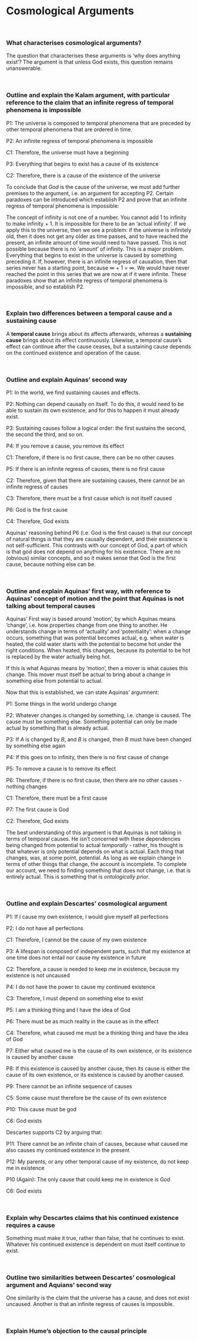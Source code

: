 # Cosmological Arguments

</br>

### What characterises cosmological arguments?

The question that characterises these arguments is ‘why does anything exist’? The argument is that unless God exists, this question remains unanswerable.

</br>

### Outline and explain the Kalam argument, with particular reference to the claim that an infinite regress of temporal phenomena is impossible

P1: The universe is composed to temporal phenomena that are preceded by other temporal phenomena that are ordered in time.

P2: An infinite regress of temporal phenomena is impossible

C1: Therefore, the universe must have a beginning

P3: Everything that begins to exist has a cause of its existence

C2: Therefore, there is a cause of the existence of the universe


To conclude that *God* is the cause of the universe, we must add further premises to the argument, i.e. an argument for accepting P2. Certain paradoxes can be introduced which establish P2 and prove that an infinite regress of temporal phenomena is impossible:

The concept of infinity is not one of a number. You cannot add 1 to infinity to make infinity + 1. It is impossible for there to be an ‘actual infinity’. If we apply this to the universe, then we see a problem: if the universe is infinitely old, then it does not get any older as time passes, and to have reached the present, an infinite amount of time would need to have passed. This is not possible because there is no ‘amount’ of infinity. This is a major problem. Everything that begins to exist in the universe is caused by something preceding it. If, however, there is an infinite regress of causation, then that series never has a starting point, because ∞ + 1 = ∞. We would have never reached the point in this series that we are now at if it were infinite. These paradoxes show that an infinite regress of temporal phenomena is impossible, and so establish P2.

</br>

### Explain two differences between a temporal cause and a sustaining cause

A **temporal cause** brings about its affects afterwards, whereas a **sustaining cause** brings about its effect continuously. Likewise, a temporal cause’s effect can continue after the cause ceases, but a sustaining cause depends on the continued existence and operation of the cause.

</br>

### Outline and explain Aquinas’ second way

P1: In the world, we find sustaining causes and effects.

P2: Nothing can depend causally on itself. To do this, it would need to be able to sustain its own existence, and for this to happen it must already exist.

P3: Sustaining causes follow a logical order: the first sustains the second, the second the third, and so on.

P4: If you remove a cause, you remove its effect

C1: Therefore, if there is no first cause, there can be no other causes

P5: If there is an infinite regress of causes, there is no first cause

C2: Therefore, given that there are sustaining causes, there cannot be an infinite regress of causes

C3: Therefore, there must be a first cause which is not itself caused

P6: God is the first cause

C4: Therefore, God exists


Aquinas’ reasoning behind P6 (i.e. God is the first cause) is that our concept of natural things is that they are causally dependent, and their existence is not self-sufficient. This contrasts with our concept of God, a part of which is that god does not depend on anything for his existence. There are no (obvious) similar concepts, and so it makes sense that God is the first cause, because nothing else can be.

</br>

### Outline and explain Aquinas’ first way, with reference to Aquinas’ concept of motion and the point that Aquinas is not talking about temporal causes

Aquinas’ First way is based around ‘motion’, by which Aquinas means ‘change’, i.e. how properties change from one thing to another. He understands change in terms of ‘actuality’ and ‘potentiality’: when a change occurs, something that was potential becomes actual, e.g. when water is heated, the cold water starts with the potential to become hot under the right conditions. When heated, this changes, because its potential to be hot is replaced by the water actually being hot.

If this is what Aquinas means by ‘motion’, then a mover is what causes this change. This mover must itself be actual to bring about a change in something else from potential to actual.

Now that this is established, we can state Aquinas’ argumnent:

P1: Some things in the world undergo change

P2: Whatever changes is changed by something, i.e. change is caused. The cause must be something else. Something potential can only be made actual by something that is already actual. 

P3: If $A$ is changed by $B$, and $B$ is changed, then $B$ must have been changed by something else again

P4: If this goes on to infinity, then there is no first cause of change

P5: To remove a cause is to remove its effect

P6: Therefore, if there is no first cause, then there are no other causes - nothing changes

C1: Therefore, there must be a first cause

P7: The first cause is God

C2: Therefore, God exists


The best understanding of this argument is that Aquinas is not talking in terms of temporal causes. He isn’t concerned with these dependencies being changed from potential to actual *temporally* - rather, his thought is that whatever is only potential depends on what is actual. Each thing that changes, was, at some point, potential. As long as we explain change in terms of other things that change, the account is incomplete. To complete our account, we need to finding something that does not change, i.e. that is entirely actual. This is something that is *ontologically prior*.

</br>

### Outline and explain Descartes’ cosmological argument

P1: If I cause my own existence, I would give myself all perfections

P2: I do not have all perfections

C1: Therefore, I cannot be the cause of my own existence

P3: A lifespan is composed of independent parts, such that my existence at one time does not entail nor cause my existence in future

C2: Therefore, a cause is needed to keep me in existence, because my existence is not uncaused

P4: I do not have the power to cause my continued existence

C3: Therefore, I must depend on something else to exist

P5: I am a thinking thing and I have the idea of God

P6: There must be as much reality in the cause as in the effect

C4: Therefore, what caused me must be a thinking thing and have the idea of God

P7: Either what caused me is the cause of its own existence, or its existence is caused by another cause

P8: If this existence is caused by another cause, then its cause is either the cause of its own existence, or its existence is caused by another caused.

P9: There cannot be an infinite sequence of causes

C5: Some cause must therefore be the cause of its own existence

P10: This cause must be god

C6: God exists


Descartes supports C2 by arguing that:

P11: There cannot be an infinite chain of causes, because what caused me also causes my continued existence in the present

P12: My parents, or any other temporal cause of my existence, do not keep me in existence

P10 (Again): The only cause that could keep me in existence is God

C6: God exists

</br>

### Explain why Descartes claims that his continued existence requires a cause

Something must make it true, rather than false, that he continues to exist. Whatever his continued existence is dependent on must itself continue to exist.

</br>

### Outline two similarities between Descartes’ cosmological argument and Aquians’ second way

One similarity is the claim that the universe has a cause, and does not exist uncaused. Another is that an infinite regress of causes is impossible.

</br>

### Explain Hume’s objection to the causal principle

